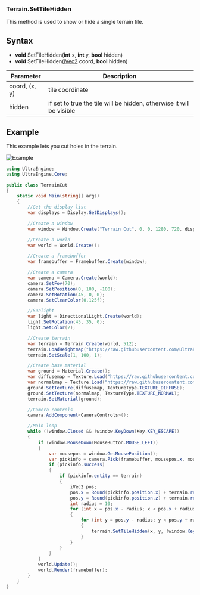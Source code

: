 ### Terrain.SetTileHidden

This method is used to show or hide a single terrain tile.

## Syntax

- **void** SetTileHidden(**int** x, **int** y, **bool** hidden)
- **void** SetTileHidden([iVec2](iVec2.md) coord, **bool** hidden)

| Parameter | Description |
|---|---|
| coord, (x, y) | tile coordinate |
| hidden | if set to true the tile will be hidden, otherwise it will be visible |

## Example

This example lets you cut holes in the terrain.

![Example](https://raw.githubusercontent.com/UltraEngine/Documentation/master/Images/terrain_settilehidden.jpg)

```csharp
using UltraEngine;
using UltraEngine.Core;

public class TerrainCut
{
    static void Main(string[] args)
    {
        //Get the display list
        var displays = Display.GetDisplays();

        //Create a window
        var window = Window.Create("Terrain Cut", 0, 0, 1280, 720, displays[0], WindowFlags.WINDOW_CENTER | WindowFlags.WINDOW_TITLEBAR);

        //Create a world
        var world = World.Create();

        //Create a framebuffer
        var framebuffer = Framebuffer.Create(window);

        //Create a camera
        var camera = Camera.Create(world);
        camera.SetFov(70);
        camera.SetPosition(0, 100, -100);
        camera.SetRotation(45, 0, 0);
        camera.SetClearColor(0.125f);

        //Sunlight
        var light = DirectionalLight.Create(world);
        light.SetRotation(45, 35, 0);
        light.SetColor(2);

        //Create terrain
        var terrain = Terrain.Create(world, 512);
        terrain.LoadHeightmap("https://raw.githubusercontent.com/UltraEngine/Documentation/master/Assets/Terrain/512.r16");
        terrain.SetScale(1, 100, 1);

        //Create base material
        var ground = Material.Create();
        var diffusemap = Texture.Load("https://raw.githubusercontent.com/UltraEngine/Documentation/master/Assets/Materials/Ground/river_small_rocks_diff_4k.dds");
        var normalmap = Texture.Load("https://raw.githubusercontent.com/UltraEngine/Documentation/master/Assets/Materials/Ground/river_small_rocks_nor_gl_4k.dds");
        ground.SetTexture(diffusemap, TextureType.TEXTURE_DIFFUSE);
        ground.SetTexture(normalmap, TextureType.TEXTURE_NORMAL);
        terrain.SetMaterial(ground);

        //Camera controls
        camera.AddComponent<CameraControls>();

        //Main loop
        while (!window.Closed && !window.KeyDown(Key.KEY_ESCAPE))
        {
            if (window.MouseDown(MouseButton.MOUSE_LEFT))
            {
                var mousepos = window.GetMousePosition();
                var pickinfo = camera.Pick(framebuffer, mousepos.x, mousepos.y);
                if (pickinfo.success)
                {
                    if (pickinfo.entity == terrain)
                    {
                        iVec2 pos;
                        pos.x = Round(pickinfo.position.x) + terrain.resolution.x / 2;
                        pos.y = Round(pickinfo.position.z) + terrain.resolution.y / 2;
                        int radius = 10;
                        for (int x = pos.x - radius; x < pos.x + radius; ++x)
                        {
                            for (int y = pos.y - radius; y < pos.y + radius; ++y)
                            {
                                terrain.SetTileHidden(x, y, !window.KeyDown(Key.KEY_CONTROL));
                            }
                        }
                    }
                }
            }
            world.Update();
            world.Render(framebuffer);
        }
    }
}
```